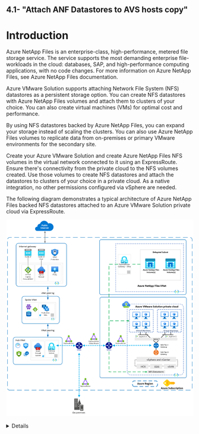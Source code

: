 4.1- "Attach ANF Datastores to AVS hosts copy"
---

# Introduction

Azure NetApp Files is an enterprise-class, high-performance, metered file storage service. The service supports the most demanding enterprise file-workloads in the cloud: databases, SAP, and high-performance computing applications, with no code changes. For more information on Azure NetApp Files, see Azure NetApp Files documentation.

Azure VMware Solution supports attaching Network File System (NFS) datastores as a persistent storage option. You can create NFS datastores with Azure NetApp Files volumes and attach them to clusters of your choice. You can also create virtual machines (VMs) for optimal cost and performance.

By using NFS datastores backed by Azure NetApp Files, you can expand your storage instead of scaling the clusters. You can also use Azure NetApp Files volumes to replicate data from on-premises or primary VMware environments for the secondary site.

Create your Azure VMware Solution and create Azure NetApp Files NFS volumes in the virtual network connected to it using an ExpressRoute. Ensure there's connectivity from the private cloud to the NFS volumes created. Use those volumes to create NFS datastores and attach the datastores to clusters of your choice in a private cloud. As a native integration, no other permissions configured via vSphere are needed.

The following diagram demonstrates a typical architecture of Azure NetApp Files backed NFS datastores attached to an Azure VMware Solution private cloud via ExpressRoute.

![](/Images\ANF\architecture.png) 

<details>

## Register the Microsoft.NetApp Resource Provider with your Azure subscription. (Already Done)

Enable specific Azure region within your Azure subscription for being able to create NetApp Account by raising a specific type of support incident as below. (Already Done) 

Issue Type: Service and subscription limits (quotas) 

Quota Type: Storage: Azure NetApp Files limits 

Request Details 

Quota Type: Region Access 

Region Requested: <YOUR FAVOURITE AZURE REGION THAT SUPPORTS ANF> 

Identify the VNet which hosts the ER Gateway used for terminating AVS D-MSEE circuit from Workshop Pre-requisites section (Mhack00X-vnet). Create a delegated subnet in this VNet. This subnet should be delegated to service Microsoft.Netapp/volumes. (Already Done) 

## Verify ANF Delegated Subnet (Already Done)

Identify the VNet assigned to your AVS SDDC. This is available from Workshop Pre-requisites section. 

Navigate to the subnets under that VNet and ensure that ANFSubnet exists. 

![](/Images\ANF\Picture1.png)

Ensure that ANFSubnet has subnet delegation configured for Microsoft.Netapp/volumes.  
 
This step should already be done, If it is not configured, configure subnet delegation for Microsoft.Netapp/volumes as shown below 

![](/Images\ANF\Picture2.png)

## Verify ANF Account (Already Done)

Identify the ANF Account that has already been provisioned, you should see a resource group called MhackANF, with an ANF Account called MhackANF 

![](/Images\ANF\Picture3.png)

## Verify ANF Capacity Pool (Already Done)

Navigate to ANF Account identified/created in Step 3. 

Select "Capacity pools" from the left hand side menu. 

Ensure that LEVELUP-ANF-CP is listed as capacity pool. It should have "Premium" as service level, 4TB as Size and QoS type of Auto.

![](/Images\ANF\Picture4.png)

## Create ANF Volume (Already Done)
 
Creation of first volume takes around 5 minutes. Subsequent creation of volumes is quicker (< 1 mins) 

Select the Capacity Pool identified in Step 4. 

Select "Volumes" option from left hand side menu. 

On the right hand side pane, click "Add volume" button. 

On the "Basics" tab, provide - 

Name your volume

Select the VNet assigned to your group

Select the delegated subnet called ANFSubnet 

Select "Standard" as networking features

![](/Images\ANF\Picture5.png)

On the "Protocol" tab, provide – 

File path: Name of the volume. 

Azure VMware Solution Datastore: Checked 

Keep default options for rest of the fields. 

![](/Images\ANF\Picture6.png)

Click "Review + create" button

## Connect AVS with ANF Volume

Navigate to AVS SDDC assigned to your group. This is documented at Workshop Pre-requisites section. 

Click "Storage (preview)" option from the left-hand menu. 

Click "Connect Azure NetApp Files Volume"

![](/Images\ANF\Picture7.png)

On the flyout menu that appears, provide - 

Azure subscription, ANF Account, Capacity Pool and Volume you created in Step 5.  

AVS SDDC cluster 

Datastore name which is recommended to be same as volume name. 

![](/Images\ANF\Picture8.png)

Click "Connect"

## Verify the ANF volume as a datastore in AVS

Connect to AVS SDDC vCenter assigned to your group via jumpbox. This is documented at Workshop Pre-requisites section. 

Click on "Storage" menu on the vCenter portal. ANF Volume should appear as part of the datastores under SDDC. 

Verify the size of volume set up appears correctly on AVS SDDC vCenter. 

This concludes the attachment of Azure NetApp Files volume into AVS!!
